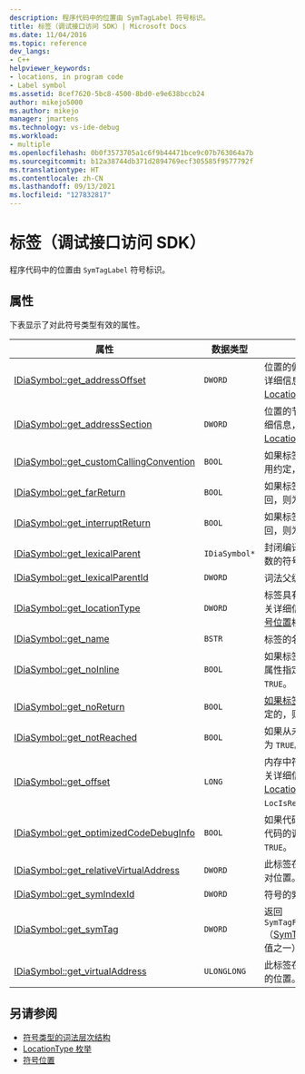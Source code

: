 ```yaml
---
description: 程序代码中的位置由 SymTagLabel 符号标识。
title: 标签（调试接口访问 SDK）| Microsoft Docs
ms.date: 11/04/2016
ms.topic: reference
dev_langs:
- C++
helpviewer_keywords:
- locations, in program code
- Label symbol
ms.assetid: 8cef7620-5bc8-4500-8bd0-e9e638bccb24
author: mikejo5000
ms.author: mikejo
manager: jmartens
ms.technology: vs-ide-debug
ms.workload:
- multiple
ms.openlocfilehash: 0b0f3573705a1c6f9b44471bce9c07b763064a7b
ms.sourcegitcommit: b12a38744db371d2894769ecf305585f9577792f
ms.translationtype: HT
ms.contentlocale: zh-CN
ms.lasthandoff: 09/13/2021
ms.locfileid: "127832817"
---
```

# <a name="label-debug-interface-access-sdk"></a>标签（调试接口访问 SDK）
程序代码中的位置由 `SymTagLabel` 符号标识。

## <a name="properties"></a>属性
 下表显示了对此符号类型有效的属性。

|属性|数据类型|说明|
|--------------|---------------|-----------------|
|[IDiaSymbol::get_addressOffset](../../debugger/debug-interface-access/idiasymbol-get-addressoffset.md)|`DWORD`|位置的偏移部分；有关详细信息，请参阅 [LocationType 枚举](../../debugger/debug-interface-access/locationtype.md)。|
|[IDiaSymbol::get_addressSection](../../debugger/debug-interface-access/idiasymbol-get-addresssection.md)|`DWORD`|位置的节部分；有关详细信息，请参阅 [LocationType 枚举](../../debugger/debug-interface-access/locationtype.md)。|
|[IDiaSymbol::get_customCallingConvention](../../debugger/debug-interface-access/idiasymbol-get-customcallingconvention.md)|`BOOL`|如果标签使用自定义调用约定，则为 `TRUE`。|
|[IDiaSymbol::get_farReturn](../../debugger/debug-interface-access/idiasymbol-get-farreturn.md)|`BOOL`|如果标签执行最大返回，则为 `TRUE`。|
|[IDiaSymbol::get_interruptReturn](../../debugger/debug-interface-access/idiasymbol-get-interruptreturn.md)|`BOOL`|如果标签包含中断返回，则为 `TRUE`。|
|[IDiaSymbol::get_lexicalParent](../../debugger/debug-interface-access/idiasymbol-get-lexicalparent.md)|`IDiaSymbol*`|封闭编译单位、块或函数的符号。|
|[IDiaSymbol::get_lexicalParentId](../../debugger/debug-interface-access/idiasymbol-get-lexicalparentid.md)|`DWORD`|词法父级符号的 ID。|
|[IDiaSymbol::get_locationType](../../debugger/debug-interface-access/idiasymbol-get-locationtype.md)|`DWORD`|标签具有静态位置；有关详细信息，请参阅[符号位置](../../debugger/debug-interface-access/symbol-locations.md)枚举。|
|[IDiaSymbol::get_name](../../debugger/debug-interface-access/idiasymbol-get-name.md)|`BSTR`|标签的名称。|
|[IDiaSymbol::get_noInline](../../debugger/debug-interface-access/idiasymbol-get-noinline.md)|`BOOL`|如果标签是用 [noinline](/cpp/cpp/noinline) 属性指定的，则为 `TRUE`。|
|[IDiaSymbol::get_noReturn](../../debugger/debug-interface-access/idiasymbol-get-noreturn.md)|`BOOL`|[如果标签是用](/cpp/cpp/noreturn) 属性指定的，则为 `TRUE`。|
|[IDiaSymbol::get_notReached](../../debugger/debug-interface-access/idiasymbol-get-notreached.md)|`BOOL`|如果从未调用标签，则为 `TRUE`。|
|[IDiaSymbol::get_offset](../../debugger/debug-interface-access/idiasymbol-get-offset.md)|`LONG`|内存中符号的偏移；有关详细信息，请参阅 [LocationType 枚举](../../debugger/debug-interface-access/locationtype.md)、`LocIsRegRel`。|
|[IDiaSymbol::get_optimizedCodeDebugInfo](../../debugger/debug-interface-access/idiasymbol-get-optimizedcodedebuginfo.md)|`BOOL`|如果代码包含有关优化代码的调试信息，则为 `TRUE`。|
|[IDiaSymbol::get_relativeVirtualAddress](../../debugger/debug-interface-access/idiasymbol-get-relativevirtualaddress.md)|`DWORD`|此标签在其模块中的相对位置。|
|[IDiaSymbol::get_symIndexId](../../debugger/debug-interface-access/idiasymbol-get-symindexid.md)|`DWORD`|符号的索引 ID。|
|[IDiaSymbol::get_symTag](../../debugger/debug-interface-access/idiasymbol-get-symtag.md)|`DWORD`|返回 `SymTagFuncDebugLabel`（[SymTagEnum 枚举](../../debugger/debug-interface-access/symtagenum.md)值之一）。|
|[IDiaSymbol::get_virtualAddress](../../debugger/debug-interface-access/idiasymbol-get-virtualaddress.md)|`ULONGLONG`|此标签在可执行映像中的位置。|

## <a name="see-also"></a>另请参阅
- [符号类型的词法层次结构](../../debugger/debug-interface-access/lexical-hierarchy-of-symbol-types.md)
- [LocationType 枚举](../../debugger/debug-interface-access/locationtype.md)
- [符号位置](../../debugger/debug-interface-access/symbol-locations.md)
